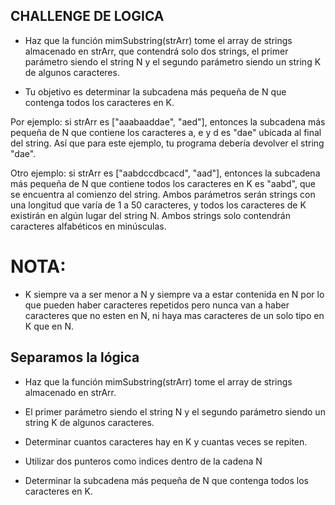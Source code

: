 ## CHALLENGE DE LOGICA

- Haz que la función mimSubstring(strArr) tome el array de strings almacenado en strArr, que contendrá solo dos strings, el primer parámetro siendo el string N y el segundo parámetro siendo un string K de algunos caracteres. 

- Tu objetivo es determinar la subcadena más pequeña de N que contenga todos los caracteres en K. 

Por ejemplo: si strArr es ["aaabaaddae", "aed"], entonces la subcadena más pequeña de N que contiene los caracteres a, e y d es "dae" ubicada al final del string. Así que para este ejemplo, tu programa debería devolver el string "dae".

Otro ejemplo: si strArr es ["aabdccdbcacd", "aad"], entonces la subcadena más pequeña de N que contiene todos los caracteres en K es "aabd", que se encuentra al comienzo del string. Ambos parámetros serán strings con una longitud que varía de 1 a 50 caracteres, y todos los caracteres de K existirán en algún lugar del string N. Ambos strings solo contendrán caracteres alfabéticos en minúsculas.

# NOTA:
- K siempre va a ser menor a N y siempre va a estar contenida en N por lo que pueden haber caracteres repetidos pero nunca van a haber caracteres que no esten en N, ni haya mas caracteres de un solo tipo en K que en N.

<!-- Logica propia, puede haber otras soluciones o formas de resolverlo -->

## Separamos la lógica

- Haz que la función mimSubstring(strArr) tome el array de strings almacenado en strArr. 

- El primer parámetro siendo el string N y el segundo parámetro siendo un string K de algunos caracteres.

- Determinar cuantos caracteres hay en K y cuantas veces se repiten.

- Utilizar dos punteros como indices dentro de la cadena N

- Determinar la subcadena más pequeña de N que contenga todos los caracteres en K.
